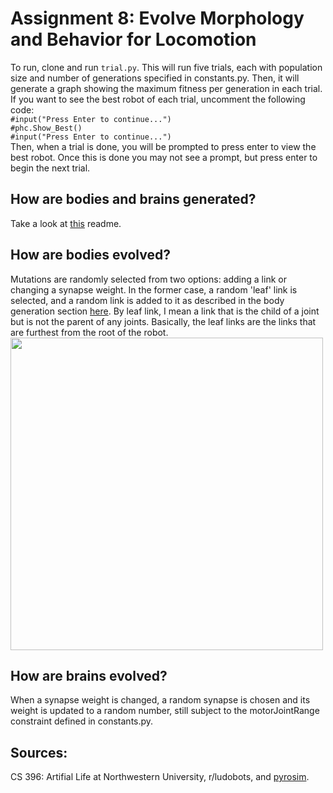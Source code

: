 # Assignment 8: Evolve Morphology and Behavior for Locomotion
To run, clone and run `trial.py`. This will run five trials, each with population size and number of generations specified in constants.py. Then, it will generate a graph showing the maximum fitness per generation in each trial. If you want to see the best robot of each trial, uncomment the following code:  
    `#input("Press Enter to continue...")`<br>
    `#phc.Show_Best()`<br>
    `#input("Press Enter to continue...")`<br>
Then, when a trial is done, you will be prompted to press enter to view the best robot. Once this is done you may not see a prompt, but press enter to begin the next trial.

## How are bodies and brains generated?
Take a look at [this](https://github.com/qpalzmz112/ludobots/tree/Assignment7#readme) readme.

## How are bodies evolved?
Mutations are randomly selected from two options: adding a link or changing a synapse weight. In the former case, a random 'leaf' link is selected, and a random link is added to it as described in the body generation section [here](https://github.com/qpalzmz112/ludobots/tree/Assignment7#readme). By leaf link, I mean a link that is the child of a joint but is not the parent of any joints. Basically, the leaf links are the links that are furthest from the root of the robot.
<img src="https://user-images.githubusercontent.com/68213464/221488995-4e9f2ef5-7682-4e6a-a511-9a9e67887cb9.png" width="500" height="500">
## How are brains evolved?
When a synapse weight is changed, a random synapse is chosen and its weight is updated to a random number, still subject to the motorJointRange constraint defined in constants.py.

## Sources:
CS 396: Artifial Life at Northwestern University, r/ludobots, and [pyrosim](https://github.com/jbongard/pyrosim).
